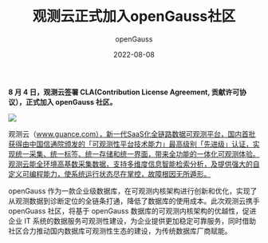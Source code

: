 ﻿---
title: '观测云正式加入openGauss社区'
date: '2022-08-08'
tags: ['theme']
banner: '/category/news/2022-08-08/banner.png'
category: 'news'
author: 'openGauss'
summary: '观测云正式加入openGauss社区'
---

**8 月 4 日，观测云签署 CLA(Contribution License Agreement, 贡献许可协议），正式加入 openGauss 社区。**

<img src="/zh/news/2022-08-08/banner.png" >

观测云（www.guance.com），新一代SaaS化全链路数据可观测平台，国内首批获得由中国信通院颁发的「可观测性平台技术能力」最高级别「先进级」认证，实现统一采集、统一标签、统一存储和统一界面，带来全功能的一体化可观测体验。观测云能全环境高基数采集数据，支持多维度信息智能检索分析，及提供强大的自定义可编程能力，使系统运行状态尽在掌控，故障根因无所遁形。

openGauss 作为一款企业级数据库，在可观测内核架构进行创新和优化，实现了从观测数据到诊断定位的全链条打通，降低了数据库的使用成本。此次观测云携手 openGuass 社区，将基于 openGauss 数据库的可观测内核架构的优越性，促进企业 IT 系统的数据服务可观测性建设，为企业提供更加稳定可靠服务，同时借助社区合力推动国内数据库可观测性生态的建设，为传统数据库厂商赋能。
